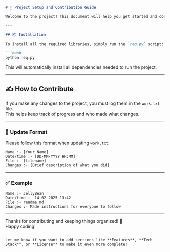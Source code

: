 
```markdown
# 🚀 Project Setup and Contribution Guide

Welcome to the project! This document will help you get started and contribute effectively.

---

## 📦 Installation

To install all the required libraries, simply run the `req.py` script:

```bash
python req.py
```

This will automatically install all dependencies needed to run the project.

---

## ✍️ How to Contribute

If you make any changes to the project, you must log them in the `work.txt` file.  
This helps keep track of progress and who made what changes.

---

### 📄 Update Format

Please follow this format when updating `work.txt`:

```
Name :- [Your Name]
Date/time :- [DD-MM-YYYY HH:MM]
File :- [filename]
Changes :- [Brief description of what you did]
```

---

### ✅ Example

```
Name :- JellyBean
Date/time :- 14-02-2025 13:42
File :- readme.md
Changes :- Made instructions for everyone to follow
```

---

Thanks for contributing and keeping things organized! 🚀  
Happy coding!
```

Let me know if you want to add sections like **Features**, **Tech Stack**, or **License** to make it even more complete!
